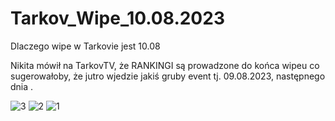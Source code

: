 # Tarkov_Wipe_10.08.2023


Dlaczego wipe w Tarkovie jest 10.08

Nikita mówił na TarkovTV, że RANKINGI są prowadzone do końca wipeu co sugerowałoby, że jutro wjedzie jakiś gruby event tj. 09.08.2023, następnego dnia .

![3](https://github.com/KapitanAlien/Tarkov_Wipe_10.08.2023/assets/141762171/b0a416f6-7dc5-4693-9858-416ce82c669c)
![2](https://github.com/KapitanAlien/Tarkov_Wipe_10.08.2023/assets/141762171/6d50a65b-1d60-4f8e-86dd-3553be434199)
![1](https://github.com/KapitanAlien/Tarkov_Wipe_10.08.2023/assets/141762171/a5c22b59-a35c-40f1-8c3d-6daa8673ea6f)
